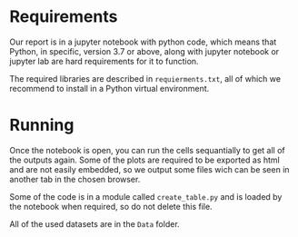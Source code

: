 # Requirements

Our report is in a jupyter notebook with python code, which means that Python, in specific, version 3.7 or above, along with jupyter notebook or jupyter lab are hard requirements for it to function. 

The required libraries are described in `requierments.txt`, all of which we recommend to install in a Python virtual environment.

# Running

Once the notebook is open, you can run the cells sequantially to get all of the outputs again. Some of the plots are required to be exported as html and are not easily embedded, so we output some files wich can be seen in another tab in the chosen browser.

Some of the code is in a module called `create_table.py` and is loaded by the notebook when required, so do not delete this file.

All of the used datasets are in the `Data` folder.